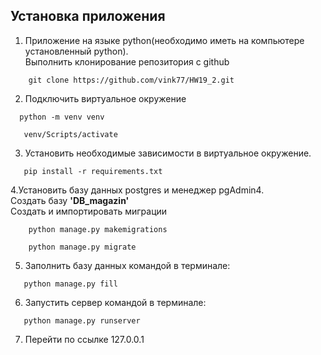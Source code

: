  ##   Установка приложения
1. Приложение на языке python(необходимо иметь на компьютере установленный python).  
Выполнить клонирование репозитория с github 
```shell
    git clone https://github.com/vink77/HW19_2.git
```
2. Подключить виртуальное окружение
```shell
  python -m venv venv
  ```
```shell
   venv/Scripts/activate
```
3. Установить необходимые зависимости в виртуальное окружение.  
```shell
   pip install -r requirements.txt
```
4.Установить базу данных postgres и менеджер pgAdmin4.   
      Создать базу **'DB_magazin'**  
      Создать и импортировать миграции
```shell
    python manage.py makemigrations
  ```
```shell
    python manage.py migrate 
```

5. Заполнить базу данных командой в терминале:
```shell
   python manage.py fill
```
6. Запустить сервер командой в терминале:

```shell
   python manage.py runserver
```
7. Перейти по ссылке 127.0.0.1

